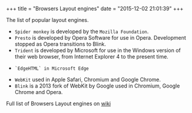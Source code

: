 +++
title = "Browsers Layout engines"
date = "2015-12-02 21:01:39"
+++

The list of popular layout engines.

<!--more-->

*   `Spider monkey` is developed by the `Mozilla Foundation`.
*   `Presto` is developed by Opera Software for use in Opera. Development stopped as Opera transitions to Blink.
*   `Trident` is developed by Microsoft for use in the Windows version of their web browser, from Internet Explorer 4 to the present time.
*	  `EdgeHTML` in Microsoft Edge
*   `WebKit` used in Apple Safari, Chromium and Google Chrome.
*   `Blink` is a 2013 fork of WebKit by Google used in Chromium, Google Chrome and Opera.

Full list of Browsers Layout engines on [wiki](http://en.wikipedia.org/wiki/List_of_layout_engines)
